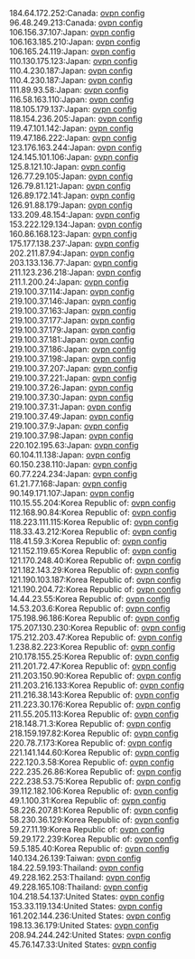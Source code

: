 184.64.172.252:Canada: [ovpn config](vpn/184_64_172_252.ovpn)  
96.48.249.213:Canada: [ovpn config](vpn/96_48_249_213.ovpn)  
106.156.37.107:Japan: [ovpn config](vpn/106_156_37_107.ovpn)  
106.163.185.210:Japan: [ovpn config](vpn/106_163_185_210.ovpn)  
106.165.24.119:Japan: [ovpn config](vpn/106_165_24_119.ovpn)  
110.130.175.123:Japan: [ovpn config](vpn/110_130_175_123.ovpn)  
110.4.230.187:Japan: [ovpn config](vpn/110_4_230_187.ovpn)  
110.4.230.187:Japan: [ovpn config](vpn/110_4_230_187.ovpn)  
111.89.93.58:Japan: [ovpn config](vpn/111_89_93_58.ovpn)  
116.58.163.110:Japan: [ovpn config](vpn/116_58_163_110.ovpn)  
118.105.179.137:Japan: [ovpn config](vpn/118_105_179_137.ovpn)  
118.154.236.205:Japan: [ovpn config](vpn/118_154_236_205.ovpn)  
119.47.101.142:Japan: [ovpn config](vpn/119_47_101_142.ovpn)  
119.47.186.222:Japan: [ovpn config](vpn/119_47_186_222.ovpn)  
123.176.163.244:Japan: [ovpn config](vpn/123_176_163_244.ovpn)  
124.145.101.106:Japan: [ovpn config](vpn/124_145_101_106.ovpn)  
125.8.121.10:Japan: [ovpn config](vpn/125_8_121_10.ovpn)  
126.77.29.105:Japan: [ovpn config](vpn/126_77_29_105.ovpn)  
126.79.81.121:Japan: [ovpn config](vpn/126_79_81_121.ovpn)  
126.89.172.141:Japan: [ovpn config](vpn/126_89_172_141.ovpn)  
126.91.88.179:Japan: [ovpn config](vpn/126_91_88_179.ovpn)  
133.209.48.154:Japan: [ovpn config](vpn/133_209_48_154.ovpn)  
153.222.129.134:Japan: [ovpn config](vpn/153_222_129_134.ovpn)  
160.86.168.123:Japan: [ovpn config](vpn/160_86_168_123.ovpn)  
175.177.138.237:Japan: [ovpn config](vpn/175_177_138_237.ovpn)  
202.211.87.94:Japan: [ovpn config](vpn/202_211_87_94.ovpn)  
203.133.136.77:Japan: [ovpn config](vpn/203_133_136_77.ovpn)  
211.123.236.218:Japan: [ovpn config](vpn/211_123_236_218.ovpn)  
211.1.200.24:Japan: [ovpn config](vpn/211_1_200_24.ovpn)  
219.100.37.114:Japan: [ovpn config](vpn/219_100_37_114.ovpn)  
219.100.37.146:Japan: [ovpn config](vpn/219_100_37_146.ovpn)  
219.100.37.163:Japan: [ovpn config](vpn/219_100_37_163.ovpn)  
219.100.37.177:Japan: [ovpn config](vpn/219_100_37_177.ovpn)  
219.100.37.179:Japan: [ovpn config](vpn/219_100_37_179.ovpn)  
219.100.37.181:Japan: [ovpn config](vpn/219_100_37_181.ovpn)  
219.100.37.186:Japan: [ovpn config](vpn/219_100_37_186.ovpn)  
219.100.37.198:Japan: [ovpn config](vpn/219_100_37_198.ovpn)  
219.100.37.207:Japan: [ovpn config](vpn/219_100_37_207.ovpn)  
219.100.37.221:Japan: [ovpn config](vpn/219_100_37_221.ovpn)  
219.100.37.26:Japan: [ovpn config](vpn/219_100_37_26.ovpn)  
219.100.37.30:Japan: [ovpn config](vpn/219_100_37_30.ovpn)  
219.100.37.31:Japan: [ovpn config](vpn/219_100_37_31.ovpn)  
219.100.37.49:Japan: [ovpn config](vpn/219_100_37_49.ovpn)  
219.100.37.9:Japan: [ovpn config](vpn/219_100_37_9.ovpn)  
219.100.37.98:Japan: [ovpn config](vpn/219_100_37_98.ovpn)  
220.102.195.63:Japan: [ovpn config](vpn/220_102_195_63.ovpn)  
60.104.11.138:Japan: [ovpn config](vpn/60_104_11_138.ovpn)  
60.150.238.110:Japan: [ovpn config](vpn/60_150_238_110.ovpn)  
60.77.224.234:Japan: [ovpn config](vpn/60_77_224_234.ovpn)  
61.21.77.168:Japan: [ovpn config](vpn/61_21_77_168.ovpn)  
90.149.171.107:Japan: [ovpn config](vpn/90_149_171_107.ovpn)  
110.15.55.204:Korea Republic of: [ovpn config](vpn/110_15_55_204.ovpn)  
112.168.90.84:Korea Republic of: [ovpn config](vpn/112_168_90_84.ovpn)  
118.223.111.115:Korea Republic of: [ovpn config](vpn/118_223_111_115.ovpn)  
118.33.43.212:Korea Republic of: [ovpn config](vpn/118_33_43_212.ovpn)  
118.41.59.3:Korea Republic of: [ovpn config](vpn/118_41_59_3.ovpn)  
121.152.119.65:Korea Republic of: [ovpn config](vpn/121_152_119_65.ovpn)  
121.170.248.40:Korea Republic of: [ovpn config](vpn/121_170_248_40.ovpn)  
121.182.143.29:Korea Republic of: [ovpn config](vpn/121_182_143_29.ovpn)  
121.190.103.187:Korea Republic of: [ovpn config](vpn/121_190_103_187.ovpn)  
121.190.204.72:Korea Republic of: [ovpn config](vpn/121_190_204_72.ovpn)  
14.44.23.55:Korea Republic of: [ovpn config](vpn/14_44_23_55.ovpn)  
14.53.203.6:Korea Republic of: [ovpn config](vpn/14_53_203_6.ovpn)  
175.198.96.186:Korea Republic of: [ovpn config](vpn/175_198_96_186.ovpn)  
175.207.130.230:Korea Republic of: [ovpn config](vpn/175_207_130_230.ovpn)  
175.212.203.47:Korea Republic of: [ovpn config](vpn/175_212_203_47.ovpn)  
1.238.82.223:Korea Republic of: [ovpn config](vpn/1_238_82_223.ovpn)  
210.178.155.25:Korea Republic of: [ovpn config](vpn/210_178_155_25.ovpn)  
211.201.72.47:Korea Republic of: [ovpn config](vpn/211_201_72_47.ovpn)  
211.203.150.90:Korea Republic of: [ovpn config](vpn/211_203_150_90.ovpn)  
211.203.216.133:Korea Republic of: [ovpn config](vpn/211_203_216_133.ovpn)  
211.216.38.143:Korea Republic of: [ovpn config](vpn/211_216_38_143.ovpn)  
211.223.30.176:Korea Republic of: [ovpn config](vpn/211_223_30_176.ovpn)  
211.55.205.113:Korea Republic of: [ovpn config](vpn/211_55_205_113.ovpn)  
218.148.71.3:Korea Republic of: [ovpn config](vpn/218_148_71_3.ovpn)  
218.159.197.82:Korea Republic of: [ovpn config](vpn/218_159_197_82.ovpn)  
220.78.7.173:Korea Republic of: [ovpn config](vpn/220_78_7_173.ovpn)  
221.141.144.60:Korea Republic of: [ovpn config](vpn/221_141_144_60.ovpn)  
222.120.3.58:Korea Republic of: [ovpn config](vpn/222_120_3_58.ovpn)  
222.235.26.86:Korea Republic of: [ovpn config](vpn/222_235_26_86.ovpn)  
222.238.53.75:Korea Republic of: [ovpn config](vpn/222_238_53_75.ovpn)  
39.112.182.106:Korea Republic of: [ovpn config](vpn/39_112_182_106.ovpn)  
49.1.100.31:Korea Republic of: [ovpn config](vpn/49_1_100_31.ovpn)  
58.226.207.81:Korea Republic of: [ovpn config](vpn/58_226_207_81.ovpn)  
58.230.36.129:Korea Republic of: [ovpn config](vpn/58_230_36_129.ovpn)  
59.27.11.19:Korea Republic of: [ovpn config](vpn/59_27_11_19.ovpn)  
59.29.172.239:Korea Republic of: [ovpn config](vpn/59_29_172_239.ovpn)  
59.5.185.40:Korea Republic of: [ovpn config](vpn/59_5_185_40.ovpn)  
140.134.26.139:Taiwan: [ovpn config](vpn/140_134_26_139.ovpn)  
184.22.59.193:Thailand: [ovpn config](vpn/184_22_59_193.ovpn)  
49.228.162.253:Thailand: [ovpn config](vpn/49_228_162_253.ovpn)  
49.228.165.108:Thailand: [ovpn config](vpn/49_228_165_108.ovpn)  
104.218.54.137:United States: [ovpn config](vpn/104_218_54_137.ovpn)  
153.33.119.134:United States: [ovpn config](vpn/153_33_119_134.ovpn)  
161.202.144.236:United States: [ovpn config](vpn/161_202_144_236.ovpn)  
198.13.36.179:United States: [ovpn config](vpn/198_13_36_179.ovpn)  
208.94.244.242:United States: [ovpn config](vpn/208_94_244_242.ovpn)  
45.76.147.33:United States: [ovpn config](vpn/45_76_147_33.ovpn)  
